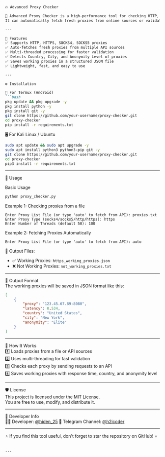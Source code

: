 ```md
🔥 Advanced Proxy Checker

🚀 Advanced Proxy Checker is a high-performance tool for checking HTTP, HTTPS, SOCKS4, and SOCKS5 proxies with multi-threading support.  
It can automatically fetch fresh proxies from online sources or validate a given proxy list efficiently.

---

📌 Features  
✅ Supports HTTP, HTTPS, SOCKS4, SOCKS5 proxies  
✅ Auto-fetches fresh proxies from multiple API sources  
✅ Multi-threaded processing for faster validation  
✅ Detects Country, City, and Anonymity Level of proxies  
✅ Saves working proxies in a structured JSON file  
✅ Lightweight, fast, and easy to use  

---

⚙️ Installation  

📱 For Termux (Android)  
```bash
pkg update && pkg upgrade -y
pkg install python -y
pkg install git -y
git clone https://github.com/your-username/proxy-checker.git
cd proxy-checker
pip install -r requirements.txt
```

🖥️ For Kali Linux / Ubuntu  
```bash
sudo apt update && sudo apt upgrade -y
sudo apt install python3 python3-pip git -y
git clone https://github.com/your-username/proxy-checker.git
cd proxy-checker
pip3 install -r requirements.txt
```

---

🚀 Usage  

Basic Usage  
```bash
python proxy_checker.py
```

Example 1: Checking proxies from a file  
```
Enter Proxy List File (or type 'auto' to fetch from API): proxies.txt
Enter Proxy Type (socks4/socks5/http/https): https
Enter Number of Threads (default 50): 100
```

Example 2: Fetching Proxies Automatically  
```
Enter Proxy List File (or type 'auto' to fetch from API): auto
```

📂 Output Files:  
- ✅ Working Proxies: `https_working_proxies.json`  
- ❌ Not Working Proxies: `not_working_proxies.txt`  

---

📝 Output Format  
The working proxies will be saved in JSON format like this:  
```json
[
    {
        "proxy": "123.45.67.89:8080",
        "latency": 0.534,
        "country": "United States",
        "city": "New York",
        "anonymity": "Elite"
    }
]
```

---

🔧 How It Works  
1️⃣ Loads proxies from a file or API sources  
2️⃣ Uses multi-threading for fast validation  
3️⃣ Checks each proxy by sending requests to an API  
4️⃣ Saves working proxies with response time, country, and anonymity level  

---

🛡️ License  
This project is licensed under the MIT License.  
You are free to use, modify, and distribute it.  

---

👤 Developer Info  
👨‍💻 Developer: [@hiden_25](https://github.com/hiden_25)
📢 Telegram Channel: [@h2icoder](https://t.me/h2icoder)  

---

⭐ If you find this tool useful, don't forget to star the repository on GitHub! ⭐  
```

---
